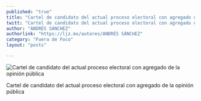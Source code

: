 ```yaml
---
published: "true"
title: "Cartel de candidato del actual proceso electoral con agregado de la opinión pública"
twitt: "Cartel de candidato del actual proceso electoral con agregado de la opinión pública"
author: "ANDRÉS SÁNCHEZ"
authorlink: "https://ljz.mx/autores/ANDRÉS SÁNCHEZ"
category: "Fuera de Foco"
layout: "posts"

---
```


![Cartel de candidato del actual proceso electoral con agregado de la opinión pública](http://i.imgur.com/sJJwjTfm.jpg)

Cartel de candidato del actual proceso electoral con agregado de la opinión pública
